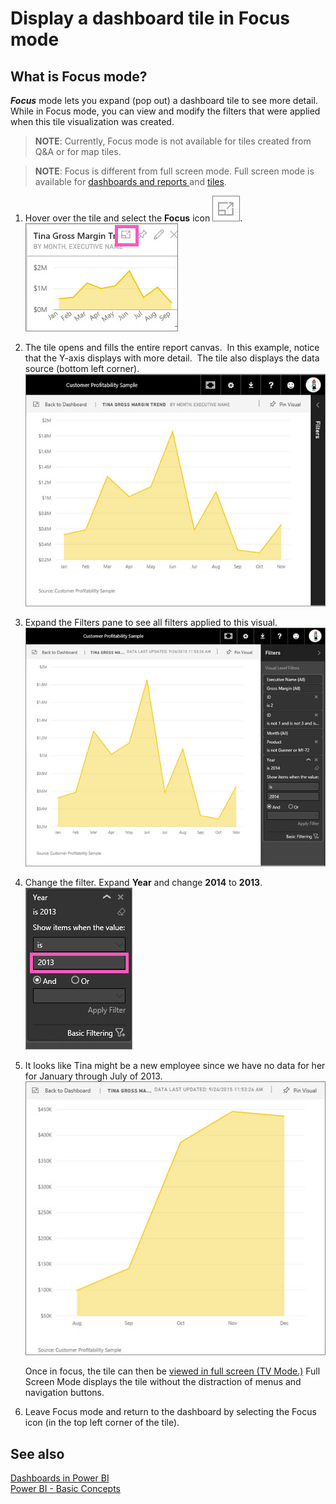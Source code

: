 <properties
   pageTitle="Display a tile in Focus Mode"
   description="Display a dashboard tile in Focus mode, aka Pop Out."
   services="powerbi"
   documentationCenter=""
   authors="mihart"
   manager="mblythe"
   editor=""
   tags=""/>

<tags
   ms.service="powerbi"
   ms.devlang="NA"
   ms.topic="article"
   ms.tgt_pltfrm="NA"
   ms.workload="powerbi"
   ms.date="12/18/2015"
   ms.author="mihart"/>

# Display a dashboard tile in Focus mode

## What is Focus mode?  

***Focus*** mode lets you expand (pop out) a dashboard tile to see more detail.  While in Focus mode, you can view and modify the filters that were applied when this tile visualization was created.

>**NOTE**: Currently, Focus mode is not available for tiles created from Q&A or for map tiles. 

>**NOTE**:
>Focus is different from full screen mode.  Full screen mode is available for [dashboards and reports ](powerbi-service-dash-and-reports-fullscreen.md) and [tiles](powerbi-service-display-tile-in-full-screen-mode.md).

1.  Hover over the tile and select the **Focus** icon ![](media/powerbi-service-display-tile-in-full-screen-mode/PBI_popOut.jpg).  
    ![](media/powerbi-service-display-dash-in-focus-mode/PBI_hoverTile.jpg)

2.  The tile opens and fills the entire report canvas.  In this example, notice that the Y-axis displays with more detail.  The tile also displays the data source (bottom left corner).    
    ![](media/powerbi-service-display-dash-in-focus-mode/PBI_InFocus.jpg)

3.  Expand the Filters pane to see all filters applied to this visual.  
    ![](media/powerbi-service-display-dash-in-focus-mode/PBI_InFocusFilters.jpg)

4.  Change the filter. Expand **Year** and change **2014** to **2013**.  
    ![](media/powerbi-service-display-dash-in-focus-mode/PBI_InFocusFilterChange.jpg)

5.  It looks like Tina might be a new employee since we have no data for her for January through July of 2013.   
    ![](media/powerbi-service-display-dash-in-focus-mode/PBI_InFocusFilters2013.jpg)

    Once in focus, the tile can then be [viewed in full screen (TV Mode.)](powerbi-service-display-tile-in-full-screen-mode.md) Full Screen Mode displays the tile without the distraction of menus and navigation buttons.

6.  Leave Focus mode and return to the dashboard by selecting the Focus icon (in the top left corner of the tile).

## See also  
[Dashboards in Power BI](powerbi-service-dashboards.md)  
[Power BI - Basic Concepts](powerbi-service-basic-concepts.md)
